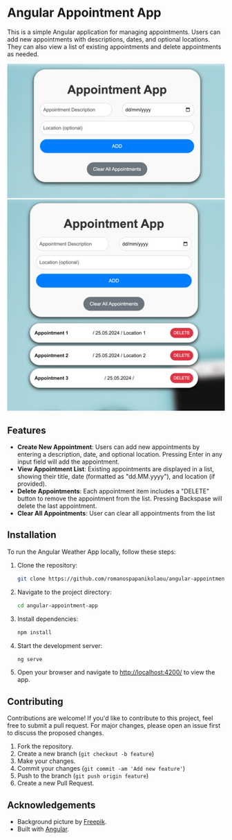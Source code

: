 # Angular Appointment App

This is a simple Angular application for managing appointments. Users can add new appointments with descriptions, dates, and optional locations. They can also view a list of existing appointments and delete appointments as needed.

![Appointment App Screenshot](src/assets/Screenshot1.png)
![Appointment App Screenshot](src/assets/Screenshot2.png)

## Features

- **Create New Appointment**: Users can add new appointments by entering a description, date, and optional location. Pressing Enter in any input field will add the appointment.
- **View Appointment List**: Existing appointments are displayed in a list, showing their title, date (formatted as "dd.MM.yyyy"), and location (if provided).
- **Delete Appointments**: Each appointment item includes a "DELETE" button to remove the appointment from the list. Pressing Backspase will delete the last appointment.
- **Clear All Appointments**: User can clear all appointments from the list

## Installation

To run the Angular Weather App locally, follow these steps:

1. Clone the repository:
   ```bash
   git clone https://github.com/romanospapanikolaou/angular-appointment-app.git
   ```
2. Navigate to the project directory:
   ```bash
   cd angular-appointment-app
   ```
3. Install dependencies:
   ```bash
   npm install
   ```
4. Start the development server:
   ```bash
   ng serve
   ```
5. Open your browser and navigate to [http://localhost:4200/](http://localhost:4200/) to view the app.

## Contributing

Contributions are welcome! If you'd like to contribute to this project, feel free to submit a pull request. For major changes, please open an issue first to discuss the proposed changes.

1. Fork the repository.
2. Create a new branch (`git checkout -b feature`)
3. Make your changes.
4. Commit your changes (`git commit -am 'Add new feature'`)
5. Push to the branch (`git push origin feature`)
6. Create a new Pull Request.

## Acknowledgements

- Background picture by [Freepik](https://www.freepik.com/).
- Built with [Angular](https://angular.io/).
